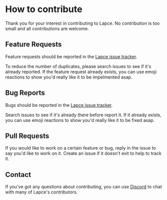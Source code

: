 # How to contribute
Thank you for your interest in contributing to Lapce. No contribution is too small and all contributions are welcome.

## Feature Requests

Feature requests should be reported in the
[Lapce issue tracker](https://github.com/lapce/lapce/issues).

To reduce the number of 
duplicates, please search issues to see if it's already reported.
If the feature request already exists, you can use emoji reactions to show you'd really like it to be impelmented asap. 

## Bug Reports

Bugs should be reported in the
[Lapce issue tracker](https://github.com/lapce/lapce/issues).

Search issues to see if it's already there before report it.
If it already exists, you can use emoji reactions to show you'd really like it to be fixed asap. 

## Pull Requests

If you would like to work on a certain feature or bug, reply in the issue to say you'd like to work on it.
Create an issue if it doesn't exit to help to track it. 

## Contact

If you've got any questions about contributing, you can use [Discord](https://discord.gg/n8tGJ6Rn6D) to chat with many of Lapce's contributors. 
